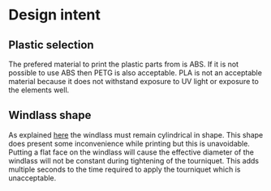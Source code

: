 # Design intent

## Plastic selection
The prefered material to print the plastic parts from is ABS. If it is not possible to use ABS then PETG is also acceptable. PLA is not an acceptable material because it does not withstand exposure to UV light or exposure to the elements well.

## Windlass shape
As explained [here](https://trklou.medium.com/reinventing-3d-printed-tourniquets-for-ukraine-is-a-mistake-be2937f0ad65) the windlass must remain cylindrical in shape. This shape does present some inconvenience while printing but this is unavoidable. Putting a flat face on the windlass will cause the effective diameter of the windlass will not be constant during tightening of the tourniquet. This adds multiple seconds to the time required to apply the tourniquet which is unacceptable.
